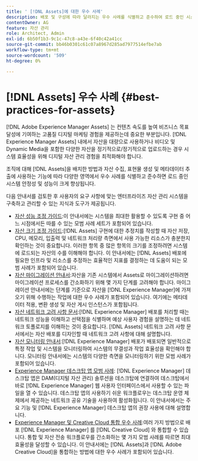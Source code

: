 ```yaml
---
title: ' [!DNL Assets]에 대한 우수 사례'
description: 배포 및 구성에 따라 달라지는 우수 사례를 식별하고 준수하여 로드 중인 시스템 안정성 및 성능을 향상시킵니다.
contentOwner: AG
feature: 자산 관리
role: Architect, Admin
exl-id: 6b50f1b3-9c1c-47c8-a43e-6f40c42a41cc
source-git-commit: bb46b0301c61c07a8967d285ad7977514efbe7ab
workflow-type: tm+mt
source-wordcount: '509'
ht-degree: 0%

---
```


# [!DNL Assets] 우수 사례 {#best-practices-for-assets}

[!DNL Adobe Experience Manager Assets] 는 컨텐츠 속도를 높여 비즈니스 목표 달성에 기여하는 고품질 디지털 마케팅 경험을 제공하는데 중요한 부분입니다. [!DNL Experience Manager Assets] 내에서 자산을 대량으로 사용하거나 비디오 및 Dynamic Media을 포함한 다양한 자산을 정기적으로/정기적으로 업로드하는 경우 시스템 효율성을 위해 디지털 자산 관리 경험을 최적화해야 합니다.

조직에 대해 [!DNL Assets]을 배치한 방법과 자산 수집, 표현물 생성 및 메타데이터 추출에 사용하는 기능에 따라 다양한 영역에서 우수 사례를 식별하고 준수하면 로드 중인 시스템 안정성 및 성능이 크게 향상됩니다.

다음 안내서를 검토한 후 사용자의 요구 사항에 맞는 엔터프라이즈 자산 관리 시스템을 구축하고 관리할 수 있는 지식과 도구가 제공됩니다.

* [자산 성능 조정 가이드](/help/assets/performance-tuning-guidelines.md):이 안내서에는 시스템을 최대한 활용할 수 있도록 구현 중 어느 시점에서든 따를 수 있는 모범 사례 세트가 포함되어 있습니다.
* [자산 크기 조정 가이드](/help/assets/assets-sizing-guide.md):[!DNL Assets] 구현에 대한 추정치를 작성할 때 자산 저장, CPU, 메모리, 입출력 및 네트워크 처리량 측면에서 사용 가능한 리소스가 충분한지 확인하는 것이 중요합니다. 이러한 항목 중 많은 항목의 크기를 조정하려면 시스템에 로드되는 자산의 수를 이해해야 합니다. 이 안내서에는 [!DNL Assets] 배포에 필요한 인프라 및 리소스를 추정하는 효율적인 지표를 결정하는 데 도움이 되는 모범 사례가 포함되어 있습니다.
* [자산 마이그레이션 안내서](/help/assets/assets-migration-guide.md):자산을 기존 시스템에서 Assets로 마이그레이션하려면 마이그레이션 프로세스를 간소화하기 위해 몇 가지 단계를 고려해야 합니다. 마이그레이션 안내서에는 단계를 기준으로 자산을 [!DNL Experience Manager]에 가져오기 위해 수행하는 작업에 대한 우수 사례가 포함되어 있습니다. 여기에는 메타데이터 적용, 변환 생성 및 자산 게시 인스턴스가 포함됩니다.
* [자산 네트워크 고려 사항 문서](/help/assets/assets-network-considerations.md):[!DNL Experience Manager] 배포를 처리할 때는 네트워크 성능을 이해하고 선택점을 식별하며 예상 사용자 경험을 설명하는 데 네트워크 토폴로지를 이해하는 것이 중요합니다. [!DNL Assets] 네트워크 고려 사항 문서에서는 자산 배포를 디자인할 때 네트워크 고려 사항에 대해 설명합니다.
* [자산 모니터링 안내서](/help/assets/assets-monitoring-best-practices.md):[!DNL Experience Manager] 배포가 배포되면 일반적으로 특정 작업 및 시스템을 모니터링하여 시스템의 무결성과 작업 효율성을 확인해야 합니다. 모니터링 안내서에는 시스템의 다양한 측면을 모니터링하기 위한 모범 사례가 포함되어 있습니다.
* [Experience Manager 데스크탑 앱 모범 사례](https://experienceleague.adobe.com/docs/experience-manager-desktop-app/using/introduction.html): [!DNL Experience Manager] 데스크탑 앱은 DAM(디지털 자산 관리) 솔루션을 데스크탑에 연결하여 데스크탑에서 바로  [!DNL Experience Manager] 웹 사용자 인터페이스에서 사용할 수 있는 파일을 열 수 있습니다. 데스크탑 앱의 사용하기 쉬운 워크플로우는 데스크탑 운영 체제에서 제공하는 네트워크 공유 기술을 사용하여 활성화됩니다. 이 안내서에서는 주요 기능 및 [!DNL Experience Manager] 데스크탑 앱의 권장 사용에 대해 설명합니다.
* [Experience Manager 및 Creative Cloud 통합 우수 사례](/help/assets/aem-cc-integration-best-practices.md):여러 가지 방법으로 배포 [!DNL Experience Manager] 를  [!DNL Creative Cloud] 와 통합할 수 있습니다. 통합 및 자산 전송 워크플로우를 간소화하는 몇 가지 모범 사례를 따르면 최대 효율성을 달성할 수 있습니다. 이 안내서에는 [!DNL Assets]과 [!DNL Adobe Creative Cloud]을 통합하는 방법에 대한 우수 사례가 포함되어 있습니다.
